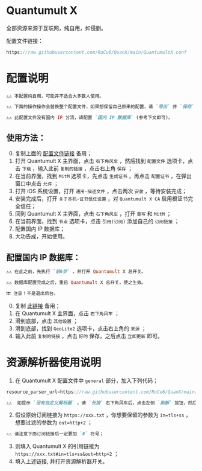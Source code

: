 # Quantumult X

全部资源来源于互联网，纯自用，如侵删。

配置文件链接：
```Java
https://raw.githubusercontent.com/RuCu6/QuanX/main/QuantumultX.conf
```

# 配置说明
```
⚠️⚠️ 本配置纯自用，可能并不适合大多数人使用。
```
```ruby
⚠️⚠️ 下面的操作操作会替换整个配置文件，如果想保留自己原来的配置，请 `导出` 并 `保存` 。
```
```ruby
⚠️⚠️ 此配置文件没有国内 IP 分流，请配置 `国内 IP 数据库` (参考下文即可)。
```
## 使用方法：
  0. 复制上面的 [配置文件链接](https://raw.githubusercontent.com/RuCu6/QuanX/main/QuantumultX.conf) 备用；
  1. 打开 Quantumult X 主界面，点击 `右下角风车` ，然后找到 `配置文件` 选项卡，点击 `下载` ，输入此前 `复制的链接` ，点击右上角 `保存` ；
  2. 在当前界面，找到 `MitM` 选项卡，先点击 `生成证书` ，再点击 `配置证书` ，在弹出窗口中点击 `允许` ；
  3. 打开 iOS 系统设置，打开 `通用-描述文件` ，点击两次 `安装` ，等待安装完成；
  4. 安装完成后，打开 `关于本机-证书信任设置` ，对 `Quantumult X CA` 启用根证书完全信任；
  5. 回到 Quantumult X 主界面，点击 `右下角风车` ，打开 `重写` 和 `MitM` ；
  6. 在当前界面，找到 `节点` 选项卡，点击 `引用(订阅)` 添加自己的 `订阅链接` ；
  7. 配置国内 IP 数据库；
  8. 大功告成，开始使用。

## 配置国内 IP 数据库：
```ruby
⚠️⚠️ 在此之前，先执行 `前6步` ，并打开 Quantumult X 总开关。
```
```ruby
⚠️⚠️ 数据库配置完成之后，重启 Quantumult X 总开关，使之生效。
```
``` ruby
❗️❗️❗️ 注意！不是退出后台。
```
  0. 复制 [此链接](https://raw.githubusercontent.com/Hackl0us/GeoIP2-CN/release/Country.mmdb) 备用；
  1. 在 Quantumult X 主界面，点击 `右下角风车` ；
  2. 滑到底部，点击 `其他设置` ；
  3. 滑到底部，找到 `GeoLite2` 选项卡，点击右上角的 `来源` ；
  4. 输入此前 `复制的链接` ，点击 `好的` 保存，之后点击 `立即更新` 即可。

# 资源解析器使用说明

1. 在 Quantumult X 配置文件中 `general` 部分，加入下列代码；
```Java
resource_parser_url=https://raw.githubusercontent.com/RuCu6/QuanX/main/Scripts/General/resource_parser.js
```
```ruby
⚠️⚠️  如提示 `没有自定义解析器` ，请 `长按` 右下角风车后，点击左侧 `刷新` 按钮，然后重新运行 Quantumult X ；
```
2. 假设原始订阅链接为 `https://xxx.txt` ，你想要保留的参数为 `in=tls+ss` ，想要过滤的参数为 `out=http+2` ；
```ruby
⚠️⚠️ 请注意下面订阅链接后一定要加 `#` 符号；
```
3. 则填入 Quantumult X 的引用链接为 `https://xxx.txt#in=tls+ss&out=http+2` ；
4. 填入上述链接, 并打开资源解析器开关。
